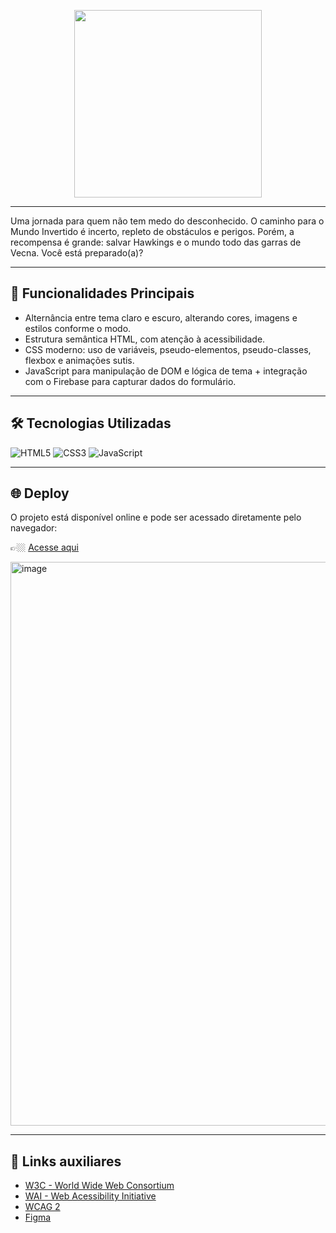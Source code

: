 <p align="center">
    <img width="300" src="https://micheleambrosio.github.io/semana-frontend-mundo-invertido/assets/images/banner/logo.svg">
</p>

-------
Uma jornada para quem não tem medo do desconhecido. O caminho para o Mundo Invertido é incerto, repleto de obstáculos e perigos. Porém, a recompensa é grande: salvar Hawkings e o mundo todo das garras de Vecna. Você está preparado(a)? 

---

## 🎯 Funcionalidades Principais

- Alternância entre tema claro e escuro, alterando cores, imagens e estilos conforme o modo.  
- Estrutura semântica HTML, com atenção à acessibilidade.  
- CSS moderno: uso de variáveis, pseudo-elementos, pseudo-classes, flexbox e animações sutis.  
- JavaScript para manipulação de DOM e lógica de tema + integração com o Firebase para capturar dados do formulário.  

---

## 🛠 Tecnologias Utilizadas

![HTML5](https://img.shields.io/badge/HTML5-E34F26?style=for-the-badge&logo=html5&logoColor=fff)
![CSS3](https://img.shields.io/badge/CSS3-1572B6?style=for-the-badge&logo=css3&logoColor=fff)
![JavaScript](https://img.shields.io/badge/JavaScript-F7DF1E?style=for-the-badge&logo=javascript&logoColor=000)

---

## 🌐 Deploy
O projeto está disponível online e pode ser acessado diretamente pelo navegador:

👉🏼 [Acesse aqui](https://catarinaguima.github.io/Dio-landingPage-stranger-things/)

<img width="1893" height="902" alt="image" src="https://github.com/user-attachments/assets/474f896d-42ae-43bc-b066-7dd3ccfc085c" />



---
## 🔗 Links auxiliares

- [W3C - World Wide Web Consortium](http://w3c.org)
- [WAI - Web Acessibility Initiative](https://www.w3.org/WAI/)
- [WCAG 2](https://www.w3.org/WAI/WCAG21/quickref/) 
- [Figma](https://www.figma.com/file/I3Q42CcVUziRN3iMfTrbfb/Stranger-Things?node-id=0%3A1) 

